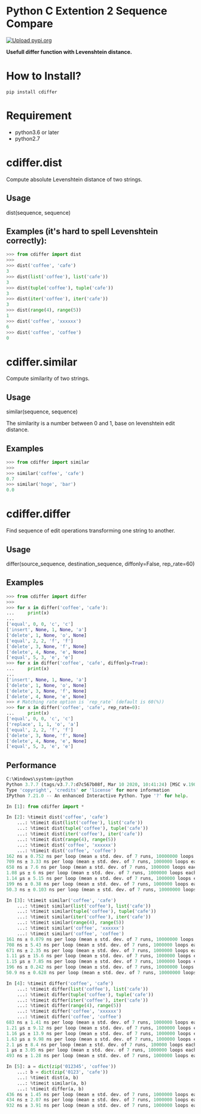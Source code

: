 

# Python C Extention 2 Sequence Compare
[![Upload pypi.org](https://github.com/kirin123kirin/cdiffer/actions/workflows/pypi.yml/badge.svg?branch=v0.2.2)](https://github.com/kirin123kirin/cdiffer/actions/workflows/pypi.yml)

**Usefull differ function with Levenshtein distance.**

# How to Install?
```shell
pip install cdiffer
```

# Requirement
* python3.6 or later
* python2.7

# cdiffer.dist
Compute absolute Levenshtein distance of two strings.

## Usage
dist(sequence, sequence)

## Examples (it's hard to spell Levenshtein correctly):

```python
>>> from cdiffer import dist
>>>
>>> dist('coffee', 'cafe')
3
>>> dist(list('coffee'), list('cafe'))
3
>>> dist(tuple('coffee'), tuple('cafe'))
3
>>> dist(iter('coffee'), iter('cafe'))
3
>>> dist(range(4), range(5))
1
>>> dist('coffee', 'xxxxxx')
6
>>> dist('coffee', 'coffee')
0
```

# cdiffer.similar

Compute similarity of two strings.

## Usage
similar(sequence, sequence)

The similarity is a number between 0 and 1,
base on levenshtein edit distance.

## Examples
```python
>>> from cdiffer import similar
>>>
>>> similar('coffee', 'cafe')
0.7
>>> similar('hoge', 'bar')
0.0

```

# cdiffer.differ

Find sequence of edit operations transforming one string to another.

## Usage
differ(source_sequence, destination_sequence, diffonly=False, rep_rate=60)

## Examples

```python
>>> from cdiffer import differ
>>>
>>> for x in differ('coffee', 'cafe'):
...     print(x)
...
['equal', 0, 0, 'c', 'c']
['insert', None, 1, None, 'a']
['delete', 1, None, 'o', None]
['equal', 2, 2, 'f', 'f']
['delete', 3, None, 'f', None]
['delete', 4, None, 'e', None]
['equal', 5, 3, 'e', 'e']
>>> for x in differ('coffee', 'cafe', diffonly=True):
...     print(x)
...
['insert', None, 1, None, 'a']
['delete', 1, None, 'o', None]
['delete', 3, None, 'f', None]
['delete', 4, None, 'e', None]
>>> # Matching rate option is `rep_rate` (default is 60(%))
>>> for x in differ('coffee', 'cafe', rep_rate=0):
...     print(x)
['equal', 0, 0, 'c', 'c']
['replace', 1, 1, 'o', 'a']
['equal', 2, 2, 'f', 'f']
['delete', 3, None, 'f', None]
['delete', 4, None, 'e', None]
['equal', 5, 3, 'e', 'e']
```

## Performance


```python
C:\Windows\system>ipython
Python 3.7.7 (tags/v3.7.7:d7c567b08f, Mar 10 2020, 10:41:24) [MSC v.1900 64 bit (AMD64)]
Type 'copyright', 'credits' or 'license' for more information
IPython 7.21.0 -- An enhanced Interactive Python. Type '?' for help.

In [1]: from cdiffer import *

In [2]: %timeit dist('coffee', 'cafe')
    ...: %timeit dist(list('coffee'), list('cafe'))
    ...: %timeit dist(tuple('coffee'), tuple('cafe'))
    ...: %timeit dist(iter('coffee'), iter('cafe'))
    ...: %timeit dist(range(4), range(5))
    ...: %timeit dist('coffee', 'xxxxxx')
    ...: %timeit dist('coffee', 'coffee')
162 ns ± 0.752 ns per loop (mean ± std. dev. of 7 runs, 10000000 loops each)
709 ns ± 3.33 ns per loop (mean ± std. dev. of 7 runs, 1000000 loops each)
658 ns ± 7.6 ns per loop (mean ± std. dev. of 7 runs, 1000000 loops each)
1.08 µs ± 6 ns per loop (mean ± std. dev. of 7 runs, 1000000 loops each)
1.14 µs ± 5.15 ns per loop (mean ± std. dev. of 7 runs, 1000000 loops each)
199 ns ± 0.38 ns per loop (mean ± std. dev. of 7 runs, 1000000 loops each)
50.3 ns ± 0.103 ns per loop (mean ± std. dev. of 7 runs, 10000000 loops each)

In [3]: %timeit similar('coffee', 'cafe')
    ...: %timeit similar(list('coffee'), list('cafe'))
    ...: %timeit similar(tuple('coffee'), tuple('cafe'))
    ...: %timeit similar(iter('coffee'), iter('cafe'))
    ...: %timeit similar(range(4), range(5))
    ...: %timeit similar('coffee', 'xxxxxx')
    ...: %timeit similar('coffee', 'coffee')
161 ns ± 0.079 ns per loop (mean ± std. dev. of 7 runs, 10000000 loops each)
708 ns ± 5.43 ns per loop (mean ± std. dev. of 7 runs, 1000000 loops each)
671 ns ± 2.35 ns per loop (mean ± std. dev. of 7 runs, 1000000 loops each)
1.11 µs ± 15.6 ns per loop (mean ± std. dev. of 7 runs, 1000000 loops each)
1.15 µs ± 7.85 ns per loop (mean ± std. dev. of 7 runs, 1000000 loops each)
196 ns ± 0.242 ns per loop (mean ± std. dev. of 7 runs, 10000000 loops each)
50.9 ns ± 0.628 ns per loop (mean ± std. dev. of 7 runs, 10000000 loops each)

In [4]: %timeit differ('coffee', 'cafe')
    ...: %timeit differ(list('coffee'), list('cafe'))
    ...: %timeit differ(tuple('coffee'), tuple('cafe'))
    ...: %timeit differ(iter('coffee'), iter('cafe'))
    ...: %timeit differ(range(4), range(5))
    ...: %timeit differ('coffee', 'xxxxxx')
    ...: %timeit differ('coffee', 'coffee')
683 ns ± 1.41 ns per loop (mean ± std. dev. of 7 runs, 1000000 loops each)
1.21 µs ± 9.12 ns per loop (mean ± std. dev. of 7 runs, 1000000 loops each)
1.16 µs ± 13.9 ns per loop (mean ± std. dev. of 7 runs, 1000000 loops each)
1.63 µs ± 9.98 ns per loop (mean ± std. dev. of 7 runs, 1000000 loops each)
2.1 µs ± 8.4 ns per loop (mean ± std. dev. of 7 runs, 100000 loops each)
1 µs ± 3.05 ns per loop (mean ± std. dev. of 7 runs, 1000000 loops each)
493 ns ± 1.28 ns per loop (mean ± std. dev. of 7 runs, 1000000 loops each)

In [5]: a = dict(zip('012345', 'coffee'))
    ...: b = dict(zip('0123', 'cafe'))
    ...: %timeit dist(a, b)
    ...: %timeit similar(a, b)
    ...: %timeit differ(a, b)
436 ns ± 1.45 ns per loop (mean ± std. dev. of 7 runs, 1000000 loops each)
434 ns ± 2.07 ns per loop (mean ± std. dev. of 7 runs, 1000000 loops each)
932 ns ± 3.91 ns per loop (mean ± std. dev. of 7 runs, 1000000 loops each)


```
